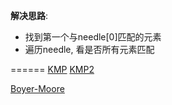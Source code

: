 
__解决思路__:
 - 找到第一个与needle[0]匹配的元素
 - 遍历needle, 看是否所有元素匹配


======
[KMP](https://discuss.leetcode.com/topic/31171/kmp-in-c-explanation-included)
[KMP2](https://discuss.leetcode.com/topic/15569/explained-4ms-easy-c-solution)

[Boyer-Moore](https://discuss.leetcode.com/topic/4340/my-c-code-that-implements-boyer-moore-string-search-got-accepted-in-12ms)
